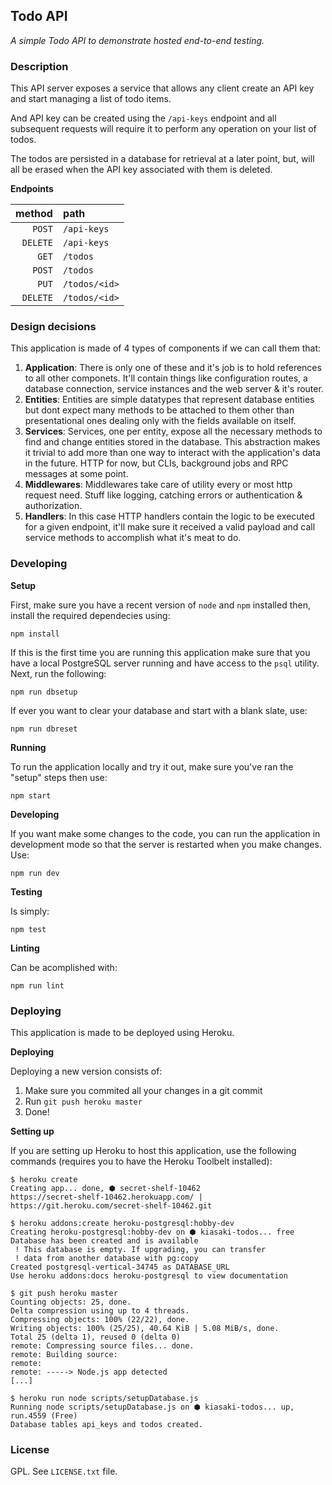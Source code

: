 ## Todo API

_A simple Todo API to demonstrate hosted end-to-end testing._

### Description

This API server exposes a service that allows any client create an API key and
start managing a list of todo items.

And API key can be created using the `/api-keys` endpoint and all subsequent
requests will require it to perform any operation on your list of todos.

The todos are persisted in a database for retrieval at a later point, but,
will all be erased when the API key associated with them is deleted.

**Endpoints**

method|path
-:|:-|
`POST`|`/api-keys`
`DELETE`|`/api-keys`
`GET`|`/todos`
`POST`|`/todos`
`PUT`|`/todos/<id>`
`DELETE`|`/todos/<id>`

### Design decisions

This application is made of 4 types of components if we can call them that:

1. **Application**: There is only one of these and it's job is to hold
    references to all other componets. It'll contain things like configuration
    routes, a database connection, service instances and the web server &
    it's router.
1. **Entities**: Entities are simple datatypes that represent database entities
    but dont expect many methods to be attached to them other than presentational
    ones dealing only with the fields available on itself.
1. **Services**: Services, one per entity, expose all the necessary methods
    to find and change entities stored in the database. This abstraction makes
    it trivial to add more than one way to interact with the application's data
    in the future. HTTP for now, but CLIs, background jobs and RPC messages at
    some point.
1. **Middlewares**: Middlewares take care of utility every or most http request
    need. Stuff like logging, catching errors or authentication & authorization.
1. **Handlers**: In this case HTTP handlers contain the logic to be executed for
    a given endpoint, it'll make sure it received a valid payload and call
    service methods to accomplish what it's meat to do.

### Developing

**Setup**

First, make sure you have a recent version of `node` and `npm` installed
then, install the required dependecies using:

```
npm install
```

If this is the first time you are running this application make sure that
you have a local PostgreSQL server running and have access to the `psql`
utility. Next, run the following:

```
npm run dbsetup
```

If ever you want to clear your database and start with a blank slate, use:

```
npm run dbreset
```

**Running**

To run the application locally and try it out, make sure you've ran the
"setup" steps then use:

```
npm start
```

**Developing**

If you want make some changes to the code, you can run the application in
development mode so that the server is restarted when you make changes. Use:

```
npm run dev
```

**Testing**

Is simply:

```
npm test
```

**Linting**

Can be acomplished with:

```
npm run lint
```

### Deploying

This application is made to be deployed using Heroku.

**Deploying**

Deploying a new version consists of:

1. Make sure you commited all your changes in a git commit
2. Run `git push heroku master`
3. Done!

**Setting up**

If you are setting up Heroku to host this application, use
the following commands (requires you to have the Heroku
Toolbelt installed):

```
$ heroku create
Creating app... done, ⬢ secret-shelf-10462
https://secret-shelf-10462.herokuapp.com/ | https://git.heroku.com/secret-shelf-10462.git

$ heroku addons:create heroku-postgresql:hobby-dev
Creating heroku-postgresql:hobby-dev on ⬢ kiasaki-todos... free
Database has been created and is available
 ! This database is empty. If upgrading, you can transfer
 ! data from another database with pg:copy
Created postgresql-vertical-34745 as DATABASE_URL
Use heroku addons:docs heroku-postgresql to view documentation

$ git push heroku master
Counting objects: 25, done.
Delta compression using up to 4 threads.
Compressing objects: 100% (22/22), done.
Writing objects: 100% (25/25), 40.64 KiB | 5.08 MiB/s, done.
Total 25 (delta 1), reused 0 (delta 0)
remote: Compressing source files... done.
remote: Building source:
remote:
remote: -----> Node.js app detected
[...]

$ heroku run node scripts/setupDatabase.js
Running node scripts/setupDatabase.js on ⬢ kiasaki-todos... up, run.4559 (Free)
Database tables api_keys and todos created.
```

### License

GPL. See `LICENSE.txt` file.
